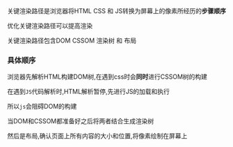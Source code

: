 关键渲染路径是浏览器将HTML CSS 和 JS转换为屏幕上的像素所经历的**步骤顺序**

优化关键渲染路径可以提高渲染

关键渲染路径包含DOM CSSOM 渲染树 和 布局

### 具体顺序

浏览器先解析HTML构建DOM树,在遇到css时会**同时**进行CSSOM树的构建

在遇到`JS`代码解析时,HTML解析暂停,先进行JS的加载和执行

所以`js`会阻碍DOM的构建

当DOM和CSSOM都准备好之后将两者结合生成渲染树

然后是布局,确认页面上所有内容的大小和位置,将像素绘制在屏幕上

